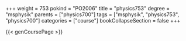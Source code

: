 +++
weight = 753
pokind = "PO2006"
title = "physics753"
degree = "msphysik"
parents = ["physics700"]
tags = ["msphysik", "physics753", "physics700"]
categories = ["course"]
bookCollapseSection = false
+++

{{< genCoursePage >}}
